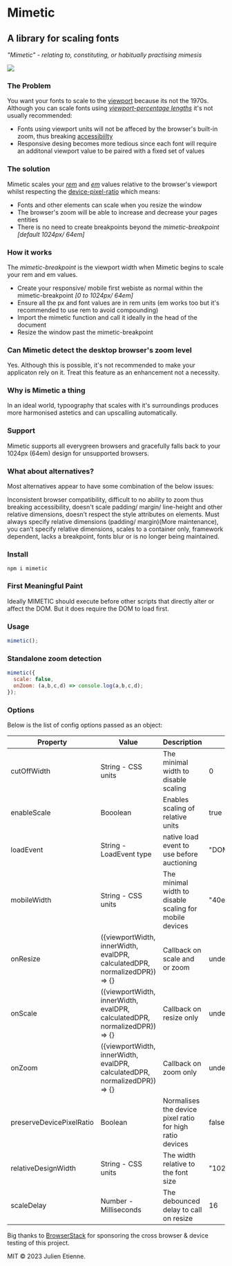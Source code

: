 # Mimetic
## A library for scaling fonts
_"Mimetic" - relating to, constituting, or habitually practising mimesis_

<img src="https://user-images.githubusercontent.com/7676299/236578193-a523cc8c-7187-45bf-8ef4-c6ef9c295eb8.gif">

### The Problem
You want your fonts to scale to the [viewport](https://developer.mozilla.org/en-US/docs/Web/CSS/Viewport_concepts#what_is_a_viewport) because its not the 1970s. Although you can scale fonts using _[viewport-percentage lengths](https://www.w3.org/TR/css-values-3/#viewport-relative-lengths)_ it's not usually recommended:
- Fonts using viewport units will not be affeced by the browser's built-in zoom, thus breaking [accessibiilty](https://developer.mozilla.org/en-US/docs/Learn/Accessibility/What_is_accessibility)
- Responsive desing becomes more tedious since each font will require an additonal viewport value to be paired with a fixed set of values

### The solution
Mimetic scales your _[rem](https://developer.mozilla.org/en-US/docs/Learn/CSS/Building_blocks/Values_and_units#relative_length_units)_ and _[em](https://developer.mozilla.org/en-US/docs/Learn/CSS/Building_blocks/Values_and_units#relative_length_units)_ values relative to the browser's viewport whilst respecting the [device-pixel-ratio](https://developer.mozilla.org/en-US/docs/Web/API/Window/devicePixelRatio)
which means: 
- Fonts and other elements can scale when you resize the window
- The browser's zoom will be able to increase and decrease your pages entities
- There is no need to create breakpoints beyond the _mimetic-breakpoint_ _[default 1024px/ 64em]_

### How it works
The _mimetic-breakpoint_ is the viewport width when Mimetic begins to scale your rem and em values.
- Create your responsive/ mobile first webiste as normal within the mimetic-breakpoint _[0 to 1024px/ 64em]_
- Ensure all the px and font values are in rem units (em works too but it's recommended to use rem to avoid compounding)
- Import the mimetic function and call it ideally in the head of the document
- Resize the window past the mimetic-breakpoint

### Can Mimetic detect the desktop browser's zoom level
Yes. Although this is possible, it's not recommended to make your applicaton rely on it. Treat this feature as an enhancement not a necessity.

### Why is Mimetic a thing
In an ideal world, typoography that scales with it's surroundings produces more harmonised astetics and can upscalling automatically.

### Support
Mimetic supports all everygreen browsers and gracefully falls back to your 1024px (64em) design for unsupported browsers.

### What about alternatives?
Most alternatives appear to have some combination of the below issues:

Inconsistent browser compatibility, difficult to no ability to zoom thus breaking accessibility, doesn't scale padding/ margin/ line-height and other relative dimensions, doesn’t respect the style attributes on elements. Must always specify relative dimensions (padding/ margin)(More maintenance), you can’t specify relative dimensions, scales to a container only, framework dependent, lacks a breakpoint, fonts blur or is no longer being maintained.

### Install
`npm i mimetic` 

### First Meaningful Paint
Ideally MIMETIC should execute before other scripts that directly alter or affect the DOM.
But it does require the DOM to load first.

### Usage
```javascript
mimetic();
```
### Standalone zoom detection
```javascript
mimetic({
  scale: false,
  onZoom: (a,b,c,d) => console.log(a,b,c,d);
});
```

### Options
Below is the list of config options passed as an object:

| Property  | Value  | Description | Default |  
|---|---|---|---|
| cutOffWidth | String - CSS units  | The minimal width to disable scaling | 0 |    
| enableScale | Booolean  | Enables scaling of relative units | true |  
| loadEvent | String - LoadEvent type  | native load event to use before auctioning | "DOMContentLoaded" | 
| mobileWidth | String - CSS units | The minimal width to disable scaling for mobile devices  | "40em" |
| onResize | ({viewportWidth, innerWidth, evalDPR, calculatedDPR, normalizedDPR}) => {} | Callback on scale and or zoom | undefined |   
| onScale | ({viewportWidth, innerWidth, evalDPR, calculatedDPR, normalizedDPR}) => {} | Callback on resize only | undefined |  
| onZoom | ({viewportWidth, innerWidth, evalDPR, calculatedDPR, normalizedDPR}) => {} | Callback on zoom only | undefined |
| preserveDevicePixelRatio | Boolean | Normalises the device pixel ratio for high ratio devices | false |
| relativeDesignWidth | String - CSS units  | The width relative to the font size | "1024px" |
| scaleDelay | Number - Milliseconds | The debounced delay to call on resize | 16  |

Big thanks to [BrowserStack](https://www.browserstack.com) for sponsoring the cross browser & device testing of this project.

MIT © 2023 Julien Etienne.
